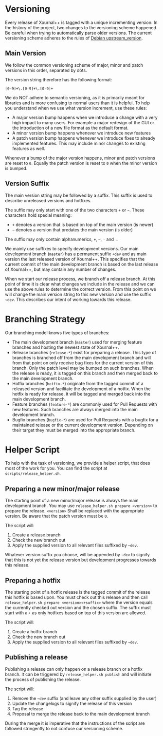 # Versioning

Every release of Xournal++ is tagged with a unique incrementing version. In the history of the project, two changes to the versioning scheme happened. Be careful when trying to automatically parse older versions.
The current versioning scheme adheres to the rules of [Debian upstream_version](https://www.debian.org/doc/debian-policy/ch-controlfields.html#s-f-version).

## Main Version

We follow the common versioning scheme of major, minor and patch versions in this order, separated by dots.

The version string therefore has the following format:

```
[0-9]+\.[0-9]+\.[0-9]+
```

We do NOT adhere to semantic versioning, as it is primarily meant for libraries and is more confusing to normal users than it is helpful.
To help you understand when we use what version increment, use these rules:

- A major version bump happens when we introduce a change with a very high impact to many users. For example a major redesign of the GUI or the introduction of a new file format as the default format.
- A minor version bump happens whenever we introduce new features
- A patch version bump happens whenever we introduce fixes to already implemented features. This may include minor changes to existing features as well.

Whenever a bump of the major version happens, minor and patch versions are reset to `0`. Equally the patch version is reset to `0` when the minor version is bumped.

## Version Suffix

The main version string may be followed by a suffix. This suffix is used to describe unreleased versions and hotfixes.

The suffix may only start with one of the two characters `+` or `~`. These characters hold special meaning:

- `+` denotes a version that is based on top of the main version (is newer)
- `~` denotes a version that predates the main version (is older)

The suffix may only contain alphanumerics, `+`, `~`, `-` and `.`.

We mainly use suffixes to specify development versions. Our main development branch (`master`) has a permanent suffix `+dev` and as main version the last released version of Xournal++. This specifies that the current commit of the main development branch is based on the last release of Xournal++, but may contain any number of changes.

When we start our release process, we branch off a release branch. At this point of time it is clear what changes we include in the release and we can use the above rules to determine the correct version. From this point on we will change the main version string to this new version and use the suffix `~dev`. This describes our intent of working towards this release.

# Branching Strategy

Our branching model knows five types of branches:

- The main development branch (`master`) used for merging feature branches and hosting the newest state of Xournal++.
- Release branches (`release-*`) exist for preparing a release. This type of branches is branched off from the main development branch and will from that point on only receive bug fixes for the current version of this branch. Only the patch level may be bumped on such branches. When the release is ready, it is tagged on this branch and then merged back to the main development branch.
- Hotfix branches (`hotfix-*`) originate from the tagged commit of a released version and facilitate the development of a hotfix. When the hotfix is ready for release, it will be tagged and merged back into the main development branch.
- Feature branches (`feature-*`) are commonly used for Pull Requests with new features. Such branches are always merged into the main development branch.
- Bugfix branches (`bugfix-*`) are used for Pull Requests with a bugfix for a maintained release or the current development version. Depending on their target they must be merged into the appropriate branch.

# Helper Script

To help with the task of versioning, we provide a helper script, that does most of the work for you. You can find the script at `scripts/release_helper.sh`.

## Preparing a new minor/major release
The starting point of a new minor/major release is always the main development branch. You may use `release_helper.sh prepare <version>` to prepare the release. `<version>` Shall be replaced with the appropriate version. Be aware that the patch version must be `0`.

The script will:

1. Create a release branch
2. Check the new branch out
3. Apply the supplied version to all relevant files suffixed by `~dev`.

Whatever version suffix you choose, will be appended by `~dev` to signify that this is not yet the release version but development progresses towards this release.

## Preparing a hotfix
The starting point of a hotfix release is the tagged commit of the release this hotfix is based upon. You must check out this release and then call `release_helper.sh prepare <version><+suffix>` where the version equals the currently checked out version and the chosen suffix. The suffix must start with a `+` as only hotfixes based on top of this version are allowed.

The script will:

1. Create a hotfix branch
2. Check the new branch out
3. Apply the supplied version to all relevant files suffixed by `~dev`.

## Publishing a release
Publishing a release can only happen on a release branch or a hotfix branch. It can be triggered by `release_helper.sh publish` and will initiate the process of publishing the release.

The script will:

1. Remove the `~dev` suffix (and leave any other suffix supplied by the user)
2. Update the changelogs to signify the release of this version
3. Tag the release
4. Proposal to merge the release back to the main development branch

During the merge it is imperative that the instructions of the script are followed stringently to not confuse our versioning scheme.



